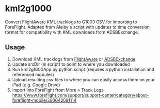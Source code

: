 # kml2g1000
Convert FlightAware KML tracklogs to G1000 CSV for importing to ForeFlight. Adapted from Aleiby's script with updates to time conversion format for compatibility with KML downloads from ADSBExchange.

## Usage
1. Download KML tracklogs from [FlightAware](https://www.flightaware.com) or [ADSBExchange](https://www.adsbexchange.com)
2. Update srcDir (in script) to point to where you downloaded
3. Run kml2g1000App.py python script (requires a python installation and referenced modules)
4. Upload resulting csv files to where you can easily access them on your iPad (e.g. Google Drive)
5. Import into ForeFight from More > Track Logs https://www.foreflight.com/support/support-center/category/about-foreflight-mobile/360042091114
